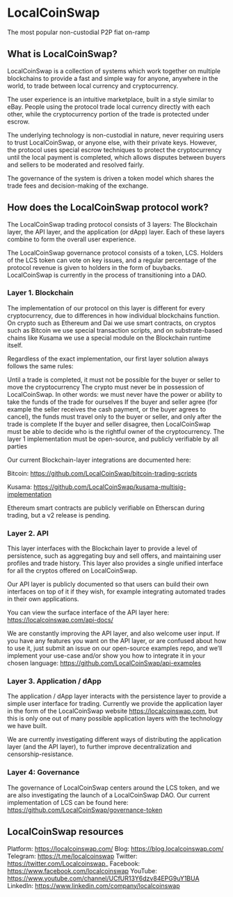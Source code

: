 # LocalCoinSwap
The most popular non-custodial P2P fiat on-ramp


## What is LocalCoinSwap?

LocalCoinSwap is a collection of systems which work together on multiple blockchains to provide a fast and simple way for anyone, anywhere in the world, to trade between local currency and cryptocurrency.

The user experience is an intuitive marketplace, built in a style similar to eBay. People using the protocol trade local currency directly with each other, while the cryptocurrency portion of the trade is protected under escrow.

The underlying technology is non-custodial in nature, never requiring users to trust LocalCoinSwap, or anyone else, with their private keys. However, the protocol uses special escrow techniques to protect the cryptocurrency until the local payment is completed, which allows disputes between buyers and sellers to be moderated and resolved fairly.

The governance of the system is driven a token model which shares the trade fees and decision-making of the exchange.


## How does the LocalCoinSwap protocol work?

The LocalCoinSwap trading protocol consists of 3 layers: The Blockchain layer, the API layer, and the application (or dApp) layer. Each of these layers combine to form the overall user experience.

The LocalCoinSwap governance protocol consists of a token, LCS. Holders of the LCS token can vote on key issues, and a regular percentage of the protocol revenue is given to holders in the form of buybacks. LocalCoinSwap is currently in the process of transitioning into a DAO.


### Layer 1. Blockchain

The implementation of our protocol on this layer is different for every cryptocurrency, due to differences in how individual blockchains function. On crypto such as Ethereum and Dai we use smart contracts, on cryptos such as Bitcoin we use special transaction scripts, and on substrate-based chains like Kusama we use a special module on the Blockchain runtime itself.

Regardless of the exact implementation, our first layer solution always follows the same rules:

Until a trade is completed, it must not be possible for the buyer or seller to move the cryptocurrency
The crypto must never be in possession of LocalCoinSwap. In other words: we must never have the power or ability to take the funds of the trade for ourselves
If the buyer and seller agree (for example the seller receives the cash payment, or the buyer agrees to cancel), the funds must travel only to the buyer or seller, and only after the trade is complete
If the buyer and seller disagree, then LocalCoinSwap must be able to decide who is the rightful owner of the cryptocurrency.
The layer 1 implementation must be open-source, and publicly verifiable by all parties

Our current Blockchain-layer integrations are documented here:

Bitcoin:
https://github.com/LocalCoinSwap/bitcoin-trading-scripts

Kusama:
https://github.com/LocalCoinSwap/kusama-multisig-implementation

Ethereum smart contracts are publicly verifiable on Etherscan during trading, but a v2 release is pending.


### Layer 2. API

This layer interfaces with the Blockchain layer to provide a level of persistence, such as aggregating buy and sell offers, and maintaining user profiles and trade history. This layer also provides a single unified interface for all the cryptos offered on LocalCoinSwap.

Our API layer is publicly documented so that users can build their own interfaces on top of it if they wish, for example integrating automated trades in their own applications.

You can view the surface interface of the API layer here:
https://localcoinswap.com/api-docs/

We are constantly improving the API layer, and also welcome user input. If you have any features you want on the API layer, or are confused about how to use it, just submit an issue on our open-source examples repo, and we’ll implement your use-case and/or show you how to integrate it in your chosen language:
https://github.com/LocalCoinSwap/api-examples


### Layer 3. Application / dApp

The application / dApp layer interacts with the persistence layer to provide a simple user interface for trading. Currently we provide the application layer in the form of the LocalCoinSwap website https://localcoinswap.com, but this is only one out of many possible application layers with the technology we have built.

We are currently investigating different ways of distributing the application layer (and the API layer), to further improve decentralization and censorship-resistance.


### Layer 4: Governance

The governance of LocalCoinSwap centers around the LCS token, and we are also investigating the launch of a LocalCoinSwap DAO. Our current implementation of LCS can be found here:
https://github.com/LocalCoinSwap/governance-token



## LocalCoinSwap resources

Platform: https://localcoinswap.com/ 
Blog: https://blog.localcoinswap.com/ 
Telegram: https://t.me/localcoinswap 
Twitter: https://twitter.com/Localcoinswap_ 
Facebook: https://www.facebook.com/localcoinswap 
YouTube: https://www.youtube.com/channel/UCfUR13Y6dzv84EPG9uY1BUA 
LinkedIn: https://www.linkedin.com/company/localcoinswap
